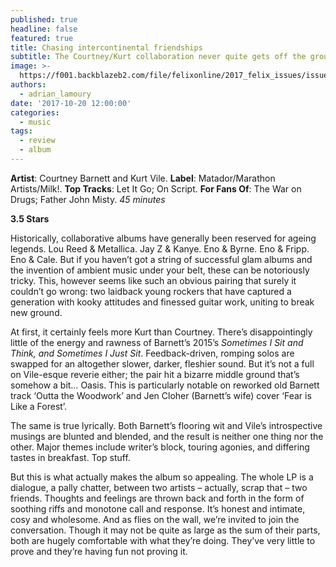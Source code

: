 ```yaml
---
published: true
headline: false
featured: true
title: Chasing intercontinental friendships
subtitle: The Courtney/Kurt collaboration never quite gets off the ground.
image: >-
  https://f001.backblazeb2.com/file/felixonline/2017_felix_issues/issue_1672/1672_music_courtney.jpg
authors:
  - adrian_lamoury
date: '2017-10-20 12:00:00'
categories:
  - music
tags:
  - review
  - album
---
```

**Artist**: Courtney Barnett and Kurt Vile. **Label**: Matador/Marathon Artists/Milk!. **Top Tracks**: Let It Go; On Script. **For Fans Of**: The War on Drugs; Father John Misty. _45 minutes_

**3.5 Stars**

Historically, collaborative albums have generally been reserved for ageing legends. Lou Reed & Metallica. Jay Z & Kanye. Eno & Byrne. Eno & Fripp. Eno & Cale. But if you haven’t got a string of successful glam albums and the invention of ambient music under your belt, these can be notoriously tricky. This, however seems like such an obvious pairing that surely it couldn’t go wrong: two laidback young rockers that have captured a generation with kooky attitudes and finessed guitar work, uniting to break new ground.

At first, it certainly feels more Kurt than Courtney. There’s disappointingly little of the energy and rawness of Barnett’s 2015’s _Sometimes I Sit and Think, and Sometimes I Just Sit_. Feedback-driven, romping solos are swapped for an altogether slower, darker, fleshier sound. But it’s not a full on Vile-esque reverie either; the pair hit a bizarre middle ground that’s somehow a bit… Oasis. This is particularly notable on reworked old Barnett track ‘Outta the Woodwork’ and Jen Cloher (Barnett’s wife) cover ‘Fear is Like a Forest’. 

The same is true lyrically. Both Barnett’s flooring wit and Vile’s introspective musings are blunted and blended, and the result is neither one thing nor the other. Major themes include writer’s block, touring agonies, and differing tastes in breakfast. Top stuff.

But this is what actually makes the album so appealing. The whole LP is a dialogue, a pally chatter, between two artists – actually, scrap that – two friends. Thoughts and feelings are thrown back and forth in the form of soothing riffs and monotone call and response. It’s honest and intimate, cosy and wholesome. And as flies on the wall, we’re invited to join the conversation. Though it may not be quite as large as the sum of their parts, both are hugely comfortable with what they’re doing. They’ve very little to prove and they’re having fun not proving it. 
